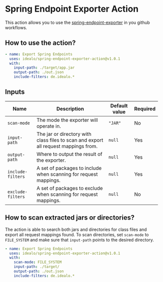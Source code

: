 # Spring Endpoint Exporter Action

This action allows you to use the [spring-endpoint-exporter](https://github.com/idealo/spring-endpoint-exporter) in you github workflows.

## How to use the action?

```yaml
- name: Export Spring Endpoints
  uses: idealo/spring-endpoint-exporter-action@v1.0.1
  with:
    input-path: ./target/app.jar
    output-path: ./out.json
    include-filters: de.idealo.*
```

## Inputs

| Name              | Description                                                                         | Default value | Required |
|-------------------|-------------------------------------------------------------------------------------|---------------|----------|
| `scan-mode`       | The mode the exporter will operate in.                                              | `"JAR"`       | No       |
| `input-path`      | The jar or directory with class files to scan and export all request mappings from. | `null`        | Yes      |
| `output-path`     | Where to output the result of the exporter.                                         | `null`        | Yes      |
| `include-filters` | A set of packages to include when scanning for request mappings.                    | `null`        | Yes      |
| `exclude-filters` | A set of packages to exclude when scanning for request mappings.                    | `null`        | No       |

## How to scan extracted jars or directories?

The action is able to search both jars and directories for class files and export all request mappings found.
To scan directories, set `scan-mode` to `FILE_SYSTEM` and make sure that `input-path` points to the desired directory.

```yaml
- name: Export Spring Endpoints
  uses: idealo/spring-endpoint-exporter-action@v1.0.1
  with:
    scan-mode: FILE_SYSTEM
    input-path: ./target/
    output-path: ./out.json
    include-filters: de.idealo.*
```
